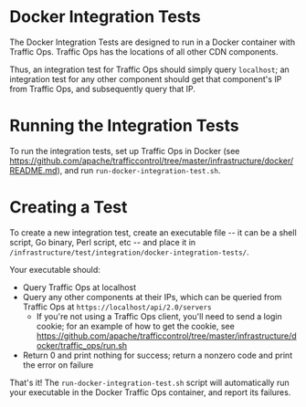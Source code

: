 <!--
    Licensed to the Apache Software Foundation (ASF) under one
    or more contributor license agreements.  See the NOTICE file
    distributed with this work for additional information
    regarding copyright ownership.  The ASF licenses this file
    to you under the Apache License, Version 2.0 (the
    "License"); you may not use this file except in compliance
    with the License.  You may obtain a copy of the License at

      http://www.apache.org/licenses/LICENSE-2.0

    Unless required by applicable law or agreed to in writing,
    software distributed under the License is distributed on an
    "AS IS" BASIS, WITHOUT WARRANTIES OR CONDITIONS OF ANY
    KIND, either express or implied.  See the License for the
    specific language governing permissions and limitations
    under the License.
-->

# Docker Integration Tests

The Docker Integration Tests are designed to run in a Docker container with Traffic Ops. Traffic Ops has the locations of all other CDN components.

Thus, an integration test for Traffic Ops should simply query `localhost`; an integration test for any other component should get that component's IP from Traffic Ops, and subsequently query that IP.

# Running the Integration Tests

To run the integration tests, set up Traffic Ops in Docker (see https://github.com/apache/trafficcontrol/tree/master/infrastructure/docker/README.md), and run `run-docker-integration-test.sh`.

# Creating a Test

To create a new integration test, create an executable file -- it can be a shell script, Go binary, Perl script, etc -- and place it in `/infrastructure/test/integration/docker-integration-tests/`.

Your executable should:
* Query Traffic Ops at localhost
* Query any other components at their IPs, which can be queried from Traffic Ops at `https://localhost/api/2.0/servers`
  * If you're not using a Traffic Ops client, you'll need to send a login cookie; for an example of how to get the cookie, see https://github.com/apache/trafficcontrol/tree/master/infrastructure/docker/traffic_ops/run.sh
* Return 0 and print nothing for success; return a nonzero code and print the error on failure

That's it! The `run-docker-integration-test.sh` script will automatically run your executable in the Docker Traffic Ops container, and report its failures.
